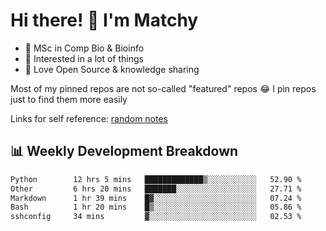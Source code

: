 # Hi there! 👋 I'm Matchy

- 🧬 MSc in Comp Bio & Bioinfo
- 🎈 Interested in a lot of things
- 💜 Love Open Source & knowledge sharing

Most of my pinned repos are not so-called "featured" repos 😂 I pin repos just to find them more easily

Links for self reference: [random notes](https://matchy233.github.io/random-notes)

## 📊 Weekly Development Breakdown

<!--START_SECTION:waka-->

```txt
Python        12 hrs 5 mins   █████████████▒░░░░░░░░░░░   52.90 %
Other         6 hrs 20 mins   ███████░░░░░░░░░░░░░░░░░░   27.71 %
Markdown      1 hr 39 mins    █▓░░░░░░░░░░░░░░░░░░░░░░░   07.24 %
Bash          1 hr 20 mins    █▒░░░░░░░░░░░░░░░░░░░░░░░   05.86 %
sshconfig     34 mins         ▓░░░░░░░░░░░░░░░░░░░░░░░░   02.53 %
```

<!--END_SECTION:waka-->
